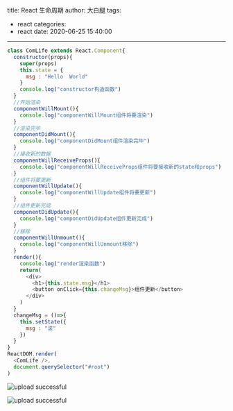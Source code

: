title: React 生命周期
author: 大白腿
tags:
  - react
categories:
  - react
date: 2020-06-25 15:40:00
---
```js
class ComLife extends React.Component{
  constructor(props){
    super(props)
    this.state = {
      msg : "Hello  World"
    }
    console.log("constructor构造函数")
  }
  //开始渲染
  componentWillMount(){
    console.log("componentWillMount组件将要渲染")
  }
  //渲染完毕
  componentDidMount(){
    console.log("componentDidMount组件渲染完毕")
  }
  //接收新的数据
  componentWillReceiveProps(){
    console.log("componentWillReceiveProps组件将要接收新的state和props")
  }
  //组件将要更新
  componentWillUpdate(){
    console.log("componentWillUpdate组件将要更新")
  }
  //组件更新完成
  componentDidUpdate(){
    console.log("componentDidUpdate组件更新完成")
  }
  //移除
  componentWillUnmount(){
    console.log("componentWillUnmount移除")
  }
  render(){
    console.log("render渲染函数")
    return(
      <div>
        <h1>{this.state.msg}</h1>
        <button onClick={this.changeMsg}>组件更新</button>
      </div>
    )
  }
  changeMsg = ()=>{
    this.setState({
      msg : "滚"
    })
  }
}
ReactDOM.render(
  <ComLife />,
  document.querySelector("#root")
)
```


![upload successful](/images/pasted-27.png)



![upload successful](/images/pasted-28.png)